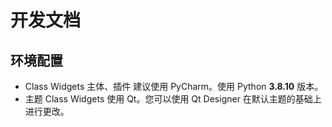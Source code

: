 # 开发文档
## 环境配置
- Class Widgets 主体、插件
建议使用 PyCharm。使用 Python **3.8.10** 版本。
- 主题
Class Widgets 使用 Qt。您可以使用 Qt Designer 在默认主题的基础上进行更改。